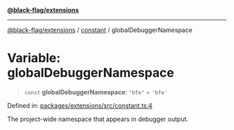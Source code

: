 [**@black-flag/extensions**](../../README.md)

***

[@black-flag/extensions](../../README.md) / [constant](../README.md) / globalDebuggerNamespace

# Variable: globalDebuggerNamespace

> `const` **globalDebuggerNamespace**: `"bfe"` = `'bfe'`

Defined in: [packages/extensions/src/constant.ts:4](https://github.com/Xunnamius/black-flag/blob/c5ada654b2eb8206c373e88bdba1d3a12ccec944/packages/extensions/src/constant.ts#L4)

The project-wide namespace that appears in debugger output.
